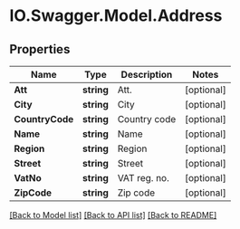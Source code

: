 # IO.Swagger.Model.Address
## Properties

Name | Type | Description | Notes
------------ | ------------- | ------------- | -------------
**Att** | **string** | Att. | [optional] 
**City** | **string** | City | [optional] 
**CountryCode** | **string** | Country code | [optional] 
**Name** | **string** | Name | [optional] 
**Region** | **string** | Region | [optional] 
**Street** | **string** | Street | [optional] 
**VatNo** | **string** | VAT reg. no. | [optional] 
**ZipCode** | **string** | Zip code | [optional] 

[[Back to Model list]](../README.md#documentation-for-models) [[Back to API list]](../README.md#documentation-for-api-endpoints) [[Back to README]](../README.md)

